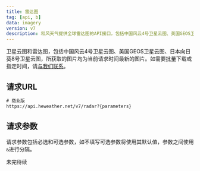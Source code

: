 ```yaml
---
title: 雷达图
tag: [api, b]
data: imagery
version: v7
description: 和风天气提供全球雷达图的API接口，包括中国风云4号卫星云图、美国GEOS卫星云图、日本向日葵8号卫星云图。
---
```


卫星云图和雷达图，包括中国风云4号卫星云图、美国GEOS卫星云图、日本向日葵8号卫星云图，所获取的图片均为当前请求时间最新的图片。如需要批量下载或指定时间，请[与我们联系](https://www.heweather.com/contact)。

## 请求URL

```html
# 商业版
https://api.heweather.net/v7/radar?{parameters}
```

## 请求参数

请求参数包括必选和可选参数，如不填写可选参数将使用其默认值，参数之间使用`&`进行分隔。

未完待续


